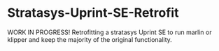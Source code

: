 # Stratasys-Uprint-SE-Retrofit
WORK IN PROGRESS! Retrofitting a stratasys Uprint SE to run marlin or klipper and keep the majority of the original functionality.
